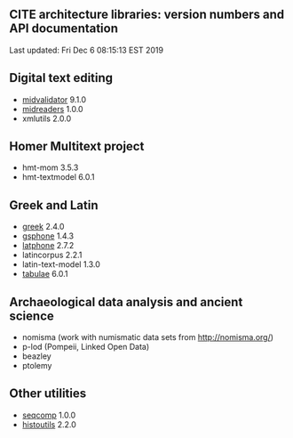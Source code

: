 ## CITE architecture libraries: version numbers and API documentation

Last updated: Fri Dec  6 08:15:13 EST 2019


## Digital text editing

- [midvalidator](projectvalidator/api/edu/holycross/shot/mid/validator/index.html) 9.1.0
- [midreaders](markupreaders/api/edu/holycross/shot/mid/markupreaders) 1.0.0
- xmlutils 2.0.0

## Homer Multitext project

- hmt-mom 3.5.3
- hmt-textmodel 6.0.1

## Greek and Latin

- [greek](greek/api/edu/holycross/shot/greek) 2.4.0
- [gsphone](gsphone/api/edu/holycross/shot/gsphonology) 1.4.3
- [latphone](latphone/api/edu/holycross/shot/latin) 2.7.2
- latincorpus 2.2.1
- latin-text-model 1.3.0
- [tabulae](tabulae/api/edu/holycross/shot/tabulae) 6.0.1

## Archaeological data analysis and ancient science

- nomisma (work with numismatic data sets from <http://nomisma.org/>)
- p-lod (Pompeii, Linked Open Data)
- beazley
- ptolemy



## Other utilities

- [seqcomp](seqcomp/api/edu/holycross/shot/seqcomp) 1.0.0
- [histoutils](histoutils/api/edu/holcross/shot/histoutils) 2.2.0
